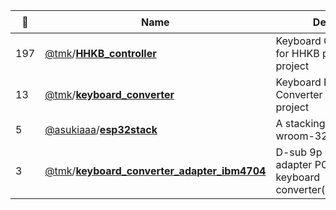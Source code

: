 |:star2: | Name | Description | 🌍|
|---|---|---|---|
|197|[@tmk](https://github.com/tmk)/[**HHKB_controller**](https://github.com/tmk/HHKB_controller)|Keyboard Controller Board for HHKB pro2 - KiCad project||
|13|[@tmk](https://github.com/tmk)/[**keyboard_converter**](https://github.com/tmk/keyboard_converter)|Keyboard Protocol Converter Board - KiCad project||
|5|[@asukiaaa](https://github.com/asukiaaa)/[**esp32stack**](https://github.com/asukiaaa/esp32stack)|A stacking board for esp-wroom-32.||
|3|[@tmk](https://github.com/tmk)/[**keyboard_converter_adapter_ibm4704**](https://github.com/tmk/keyboard_converter_adapter_ibm4704)|D-sub 9p Connector adapter PCB for TMK keyboard converter(IBM4704/NEWS)||

